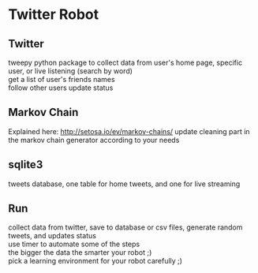 # Twitter Robot 

## Twitter  
tweepy python package to collect data from user's home page, specific user, or live listening (search by word)  
get a list of user's friends names  
follow other users 
update status 


## Markov Chain
Explained here: http://setosa.io/ev/markov-chains/
update cleaning part in the markov chain generator according to your needs 

## sqlite3
tweets database, one table for home tweets, and one for live streaming

## Run
collect data from twitter, save to database or csv files, generate random tweets, and updates status  
use timer to automate some of the steps  
the bigger the data the smarter your robot ;)  
pick a learning environment for your robot carefully ;) 


